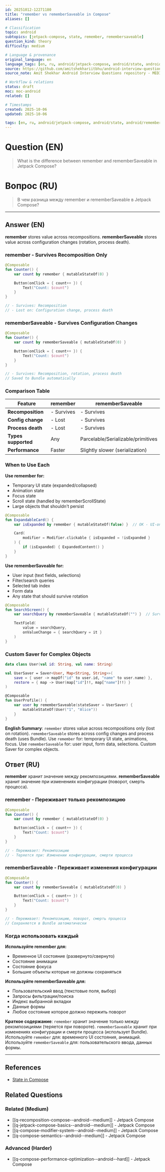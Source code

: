 ```yaml
---
id: 20251012-12271180
title: "remember vs rememberSaveable in Compose"
aliases: []

# Classification
topic: android
subtopics: [jetpack-compose, state, remember, remembersaveable]
question_kind: theory
difficulty: medium

# Language & provenance
original_language: en
language_tags: [en, ru, android/jetpack-compose, android/state, android/remember, android/remembersaveable, difficulty/medium]
source: https://github.com/amitshekhariitbhu/android-interview-questions
source_note: Amit Shekhar Android Interview Questions repository - MEDIUM priority

# Workflow & relations
status: draft
moc: moc-android
related: []

# Timestamps
created: 2025-10-06
updated: 2025-10-06

tags: [en, ru, android/jetpack-compose, android/state, android/remember, android/remembersaveable, difficulty/medium]
---
```

# Question (EN)
> What is the difference between remember and rememberSaveable in Jetpack Compose?
# Вопрос (RU)
> В чем разница между remember и rememberSaveable в Jetpack Compose?

---

## Answer (EN)

**remember** stores value across recompositions. **rememberSaveable** stores value across configuration changes (rotation, process death).

### remember - Survives Recomposition Only

```kotlin
@Composable
fun Counter() {
    var count by remember { mutableStateOf(0) }

    Button(onClick = { count++ }) {
        Text("Count: $count")
    }
}

// - Survives: Recomposition
// - Lost on: Configuration change, process death
```

### rememberSaveable - Survives Configuration Changes

```kotlin
@Composable
fun Counter() {
    var count by rememberSaveable { mutableStateOf(0) }

    Button(onClick = { count++ }) {
        Text("Count: $count")
    }
}

// - Survives: Recomposition, rotation, process death
// Saved to Bundle automatically
```

### Comparison Table

| Feature | remember | rememberSaveable |
|---------|----------|------------------|
| **Recomposition** | - Survives | - Survives |
| **Config change** | - Lost | - Survives |
| **Process death** | - Lost | - Survives |
| **Types supported** | Any | Parcelable/Serializable/primitives |
| **Performance** | Faster | Slightly slower (serialization) |

### When to Use Each

**Use remember for:**
- Temporary UI state (expanded/collapsed)
- Animation state
- Focus state
- Scroll state (handled by rememberScrollState)
- Large objects that shouldn't persist

```kotlin
@Composable
fun ExpandableCard() {
    var isExpanded by remember { mutableStateOf(false) }  // OK - UI-only state

    Card(
        modifier = Modifier.clickable { isExpanded = !isExpanded }
    ) {
        if (isExpanded) { ExpandedContent() }
    }
}
```

**Use rememberSaveable for:**
- User input (text fields, selections)
- Filter/search queries
- Selected tab index
- Form data
- Any state that should survive rotation

```kotlin
@Composable
fun SearchScreen() {
    var searchQuery by rememberSaveable { mutableStateOf("") }  // Survives rotation

    TextField(
        value = searchQuery,
        onValueChange = { searchQuery = it }
    )
}
```

### Custom Saver for Complex Objects

```kotlin
data class User(val id: String, val name: String)

val UserSaver = Saver<User, Map<String, String>>(
    save = { user -> mapOf("id" to user.id, "name" to user.name) },
    restore = { map -> User(map["id"]!!, map["name"]!!) }
)

@Composable
fun UserProfile() {
    var user by rememberSaveable(stateSaver = UserSaver) {
        mutableStateOf(User("1", "Alice"))
    }
}
```

**English Summary**: `remember` stores value across recompositions only (lost on rotation). `rememberSaveable` stores across config changes and process death (uses Bundle). Use `remember` for: temporary UI state, animations, focus. Use `rememberSaveable` for: user input, form data, selections. Custom Saver for complex objects.

## Ответ (RU)

**remember** хранит значение между рекомпозициями. **rememberSaveable** хранит значение при изменениях конфигурации (поворот, смерть процесса).

### remember - Переживает только рекомпозицию

```kotlin
@Composable
fun Counter() {
    var count by remember { mutableStateOf(0) }

    Button(onClick = { count++ }) {
        Text("Count: $count")
    }
}

// - Переживает: Рекомпозицию
// - Теряется при: Изменении конфигурации, смерти процесса
```

### rememberSaveable - Переживает изменения конфигурации

```kotlin
@Composable
fun Counter() {
    var count by rememberSaveable { mutableStateOf(0) }

    Button(onClick = { count++ }) {
        Text("Count: $count")
    }
}

// - Переживает: Рекомпозицию, поворот, смерть процесса
// Сохраняется в Bundle автоматически
```

### Когда использовать каждый

**Используйте remember для:**
- Временное UI состояние (развернуто/свернуто)
- Состояние анимации
- Состояние фокуса
- Большие объекты которые не должны сохраняться

**Используйте rememberSaveable для:**
- Пользовательский ввод (текстовые поля, выбор)
- Запросы фильтрации/поиска
- Индекс выбранной вкладки
- Данные формы
- Любое состояние которое должно пережить поворот

**Краткое содержание**: `remember` хранит значение только между рекомпозициями (теряется при повороте). `rememberSaveable` хранит при изменениях конфигурации и смерти процесса (использует Bundle). Используйте `remember` для: временного UI состояния, анимаций. Используйте `rememberSaveable` для: пользовательского ввода, данных формы.

---

## References
- [State in Compose](https://developer.android.com/jetpack/compose/state)

## Related Questions

### Related (Medium)
- [[q-recomposition-compose--android--medium]] - Jetpack Compose
- [[q-jetpack-compose-basics--android--medium]] - Jetpack Compose
- [[q-compose-modifier-system--android--medium]] - Jetpack Compose
- [[q-compose-semantics--android--medium]] - Jetpack Compose

### Advanced (Harder)
- [[q-compose-performance-optimization--android--hard]] - Jetpack Compose
